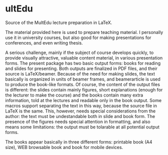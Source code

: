 ultEdu
=======

Source of the MultEdu lecture preparation in LaTeX.

The material provided here is used to prepare teaching material.
I personally use it in university courses, but also good for making
presentations for conferences, and even writing thesis.

A serious challenge, mainly if the subject of course develops quickly,
to provide visually attractive, valuable content material, in various
presentation forms. The present package has two basic output forms:
books for reading and slides for presenting. Both outputs are finalized
in PDF files, and their source is LaTeX/beamer. Because of the need for
making slides, the text basically is organized  in units of beamer frames,
and beamerarticle is used to produce the book-like formats. Of course,
the content of the output files is different: the slides contain
mainly figures, short explanations (enough for the lecturer to make
the course) and the books contain many extra information, told at
the lectures and readable only in the book output. Some macros support
separating the text in this way, because the source file in LaTeX is the same.
This, however, needs special considerations from the author: the text
must be undestandable both in slide and book form. The presence of the
figures needs special attention in formatting, and also means some
limitations: the output must be tolarable at all potential output forms.

The books appear basically in three different forms: printable book (A4 size),
WEB browsable book and book for mobile devices.

